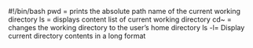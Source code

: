 #!/bin/bash
pwd = prints the absolute path name of the current working directory
ls = displays content list of current working directory
cd~ = changes the working directory to the user’s home directory
ls -l= Display current directory contents in a long format
